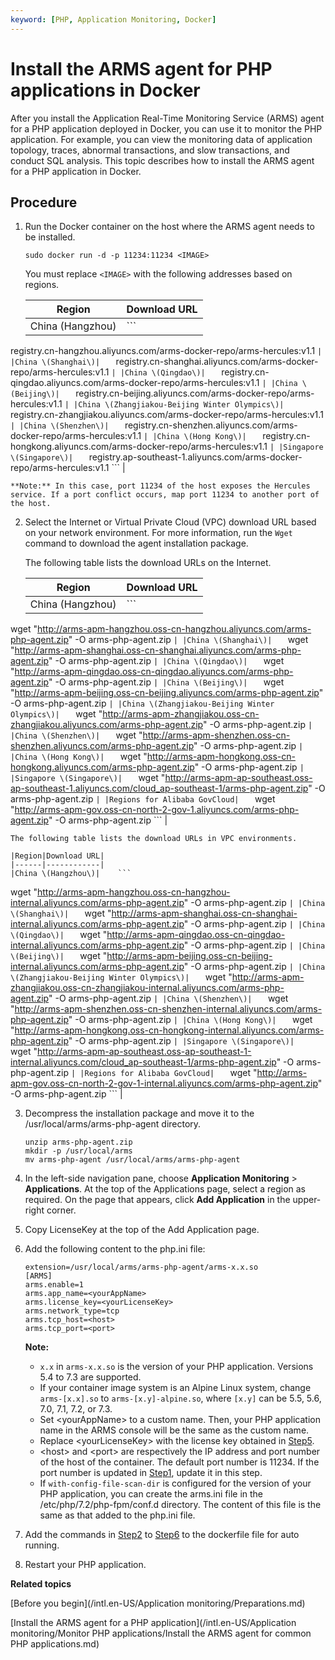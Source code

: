 ```yaml
---
keyword: [PHP, Application Monitoring, Docker]
---
```


# Install the ARMS agent for PHP applications in Docker

After you install the Application Real-Time Monitoring Service \(ARMS\) agent for a PHP application deployed in Docker, you can use it to monitor the PHP application. For example, you can view the monitoring data of application topology, traces, abnormal transactions, and slow transactions, and conduct SQL analysis. This topic describes how to install the ARMS agent for a PHP application in Docker.

## Procedure

1.  Run the Docker container on the host where the ARMS agent needs to be installed.

    ```
    sudo docker run -d -p 11234:11234 <IMAGE>
    ```

    You must replace `<IMAGE>` with the following addresses based on regions.

    |Region|Download URL|
    |------|------------|
    |China \(Hangzhou\)|    ```
registry.cn-hangzhou.aliyuncs.com/arms-docker-repo/arms-hercules:v1.1
    ``` |
    |China \(Shanghai\)|    ```
registry.cn-shanghai.aliyuncs.com/arms-docker-repo/arms-hercules:v1.1
    ``` |
    |China \(Qingdao\)|    ```
registry.cn-qingdao.aliyuncs.com/arms-docker-repo/arms-hercules:v1.1
    ``` |
    |China \(Beijing\)|    ```
registry.cn-beijing.aliyuncs.com/arms-docker-repo/arms-hercules:v1.1
    ``` |
    |China \(Zhangjiakou-Beijing Winter Olympics\)|    ```
registry.cn-zhangjiakou.aliyuncs.com/arms-docker-repo/arms-hercules:v1.1
    ``` |
    |China \(Shenzhen\)|    ```
registry.cn-shenzhen.aliyuncs.com/arms-docker-repo/arms-hercules:v1.1
    ``` |
    |China \(Hong Kong\)|    ```
registry.cn-hongkong.aliyuncs.com/arms-docker-repo/arms-hercules:v1.1
    ``` |
    |Singapore \(Singapore\)|    ```
registry.ap-southeast-1.aliyuncs.com/arms-docker-repo/arms-hercules:v1.1
    ``` |

    **Note:** In this case, port 11234 of the host exposes the Hercules service. If a port conflict occurs, map port 11234 to another port of the host.

2.  Select the Internet or Virtual Private Cloud \(VPC\) download URL based on your network environment. For more information, run the `Wget` command to download the agent installation package.

    The following table lists the download URLs on the Internet.

    |Region|Download URL|
    |------|------------|
    |China \(Hangzhou\)|    ```
wget "http://arms-apm-hangzhou.oss-cn-hangzhou.aliyuncs.com/arms-php-agent.zip" -O arms-php-agent.zip
    ``` |
    |China \(Shanghai\)|    ```
wget "http://arms-apm-shanghai.oss-cn-shanghai.aliyuncs.com/arms-php-agent.zip" -O arms-php-agent.zip
    ``` |
    |China \(Qingdao\)|    ```
wget "http://arms-apm-qingdao.oss-cn-qingdao.aliyuncs.com/arms-php-agent.zip" -O arms-php-agent.zip
    ``` |
    |China \(Beijing\)|    ```
wget "http://arms-apm-beijing.oss-cn-beijing.aliyuncs.com/arms-php-agent.zip" -O arms-php-agent.zip
    ``` |
    |China \(Zhangjiakou-Beijing Winter Olympics\)|    ```
wget "http://arms-apm-zhangjiakou.oss-cn-zhangjiakou.aliyuncs.com/arms-php-agent.zip" -O arms-php-agent.zip
    ``` |
    |China \(Shenzhen\)|    ```
wget "http://arms-apm-shenzhen.oss-cn-shenzhen.aliyuncs.com/arms-php-agent.zip" -O arms-php-agent.zip
    ``` |
    |China \(Hong Kong\)|    ```
wget "http://arms-apm-hongkong.oss-cn-hongkong.aliyuncs.com/arms-php-agent.zip" -O arms-php-agent.zip
    ``` |
    |Singapore \(Singapore\)|    ```
wget "http://arms-apm-ap-southeast.oss-ap-southeast-1.aliyuncs.com/cloud_ap-southeast-1/arms-php-agent.zip" -O arms-php-agent.zip
    ``` |
    |Regions for Alibaba GovCloud|    ```
wget "http://arms-apm-gov.oss-cn-north-2-gov-1.aliyuncs.com/arms-php-agent.zip" -O arms-php-agent.zip
    ``` |

    The following table lists the download URLs in VPC environments.

    |Region|Download URL|
    |------|------------|
    |China \(Hangzhou\)|    ```
wget "http://arms-apm-hangzhou.oss-cn-hangzhou-internal.aliyuncs.com/arms-php-agent.zip" -O arms-php-agent.zip
    ``` |
    |China \(Shanghai\)|    ```
wget "http://arms-apm-shanghai.oss-cn-shanghai-internal.aliyuncs.com/arms-php-agent.zip" -O arms-php-agent.zip
    ``` |
    |China \(Qingdao\)|    ```
wget "http://arms-apm-qingdao.oss-cn-qingdao-internal.aliyuncs.com/arms-php-agent.zip" -O arms-php-agent.zip
    ``` |
    |China \(Beijing\)|    ```
wget "http://arms-apm-beijing.oss-cn-beijing-internal.aliyuncs.com/arms-php-agent.zip" -O arms-php-agent.zip
    ``` |
    |China \(Zhangjiakou-Beijing Winter Olympics\)|    ```
wget "http://arms-apm-zhangjiakou.oss-cn-zhangjiakou-internal.aliyuncs.com/arms-php-agent.zip" -O arms-php-agent.zip
    ``` |
    |China \(Shenzhen\)|    ```
wget "http://arms-apm-shenzhen.oss-cn-shenzhen-internal.aliyuncs.com/arms-php-agent.zip" -O arms-php-agent.zip
    ``` |
    |China \(Hong Kong\)|    ```
wget "http://arms-apm-hongkong.oss-cn-hongkong-internal.aliyuncs.com/arms-php-agent.zip" -O arms-php-agent.zip
    ``` |
    |Singapore \(Singapore\)|    ```
wget "http://arms-apm-ap-southeast.oss-ap-southeast-1-internal.aliyuncs.com/cloud_ap-southeast-1/arms-php-agent.zip" -O arms-php-agent.zip
    ``` |
    |Regions for Alibaba GovCloud|    ```
wget "http://arms-apm-gov.oss-cn-north-2-gov-1-internal.aliyuncs.com/arms-php-agent.zip" -O arms-php-agent.zip
    ``` |

3.  Decompress the installation package and move it to the /usr/local/arms/arms-php-agent directory.

    ```
    unzip arms-php-agent.zip
    mkdir -p /usr/local/arms
    mv arms-php-agent /usr/local/arms/arms-php-agent
    ```

4.  In the left-side navigation pane, choose **Application Monitoring** \> **Applications**. At the top of the Applications page, select a region as required. On the page that appears, click **Add Application** in the upper-right corner.

5.  Copy LicenseKey at the top of the Add Application page.

6.  Add the following content to the php.ini file:

    ```
    extension=/usr/local/arms/arms-php-agent/arms-x.x.so
    [ARMS]
    arms.enable=1
    arms.app_name=<yourAppName>
    arms.license_key=<yourLicenseKey>
    arms.network_type=tcp
    arms.tcp_host=<host>
    arms.tcp_port=<port>
    ```

    **Note:**

    -   `x.x` in `arms-x.x.so` is the version of your PHP application. Versions 5.4 to 7.3 are supported.
    -   If your container image system is an Alpine Linux system, change `arms-[x.x].so` to `arms-[x.y]-alpine.so`, where `[x.y]` can be 5.5, 5.6, 7.0, 7.1, 7.2, or 7.3.
    -   Set <yourAppName\> to a custom name. Then, your PHP application name in the ARMS console will be the same as the custom name.
    -   Replace <yourLicenseKey\> with the license key obtained in [Step](#step_2le_9mc_ckc)[5](#step_2le_9mc_ckc).
    -   <host\> and <port\> are respectively the IP address and port number of the host of the container. The default port number is 11234. If the port number is updated in [Step](#step_lyt_uog_s4p)[1](#step_lyt_uog_s4p), update it in this step.
    -   If `with-config-file-scan-dir` is configured for the version of your PHP application, you can create the arms.ini file in the /etc/php/7.2/php-fpm/conf.d directory. The content of this file is the same as that added to the php.ini file.
7.  Add the commands in [Step](#step_k2r_2sb_m0r)[2](#step_k2r_2sb_m0r) to [Step](#step_2hh_ahv_0qw)[6](#step_2hh_ahv_0qw) to the dockerfile file for auto running.

8.  Restart your PHP application.


**Related topics**  


[Before you begin](/intl.en-US/Application monitoring/Preparations.md)

[Install the ARMS agent for a PHP application](/intl.en-US/Application monitoring/Monitor PHP applications/Install the ARMS agent for common PHP applications.md)

